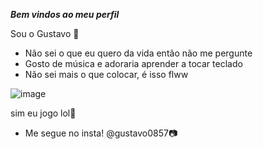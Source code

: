 **_Bem vindos ao meu perfil_**

Sou o Gustavo 🤙

- Não sei o que eu quero da vida então não me pergunte
- Gosto de música e adoraria aprender a tocar teclado
- Não sei mais o que colocar, é isso flww

![image](https://github.com/guh0857/guh0857/assets/137110671/a93476ec-5942-40e4-bd6d-afa6885be6f7)

sim eu jogo lol🥲


- Me segue no insta! @gustavo0857📷


